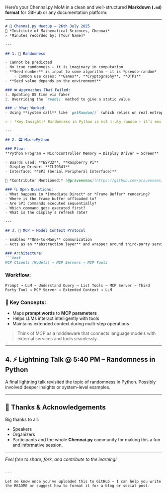 Here’s your Chennai.py MoM in a clean and well-structured **Markdown (`.md`) format** for GitHub or any documentation platform:

---

````markdown
# 🐍 Chennai.py Meetup – 26th July 2025  
📍 *Institute of Mathematical Sciences, Chennai*  
✍️ *Minutes recorded by: [Your Name]*  

---

## 1. 🎲 Randomness

- Cannot be predicted
- No true randomness — it is imaginary in computation
- **Seed number** is input to some algorithm — it is *pseudo-random*
    - Common use cases: **Games**, **Cryptography**, **OTPs**
- **Seed value depends on the environment**

### ❌ Approaches That Failed:
1. Updating OS time via faker
2. Overriding the `read()` method to give a static value

### ✅ What Worked:
- Using **system call** like `getRandom()` (which relies on real entropy from OS)

> 💡 *Key Insight:* Randomness in Python is not truly random — it’s environment-driven and often based on system entropy.

---

## 2. 📟 MicroPython

### Flow:
**Python Program → Microcontroller Memory → Display Driver → Screen**

- Boards used: **ESP32**, **Raspberry Pi**
- Display Driver: **ILI9341**
- Interface: **SPI (Serial Peripheral Interface)**

👤 *Contributor Mentioned:* [@praveenmax](https://github.com/praveenmax)

### 🔍 Open Questions:
- What happens in *Immediate Direct* or *Frame Buffer* rendering?
- Where is the frame buffer offloaded to?
- Are SPI commands executed sequentially?
- Which command gets executed first?
- What is the display’s refresh rate?

---

## 3. 🧠 MCP – Model Context Protocol

- Enables **One-to-Many** communication
- Acts as an **abstraction layer** and wrapper around third-party services

### Architecture:
```text
MCP Clients (Models) → MCP Servers → MCP Tools
````

### Workflow:

```
Prompt → LLM → Understand Query → List Tools → MCP Server → Third Party Tool → MCP Server → Extended Context → LLM
```

### 🔎 Key Concepts:

* Maps **prompt words** to **MCP parameters**
* Helps LLMs interact intelligently with tools
* Maintains extended context during multi-step operations

> Think of MCP as a middleware that connects language models with external services and tools seamlessly.

---

## 4. ⚡ Lightning Talk @ 5:40 PM – Randomness in Python

A final lightning talk revisited the topic of randomness in Python. Possibly involved deeper insights or system-level examples.

---

## 🙌 Thanks & Acknowledgements

Big thanks to all:

* Speakers
* Organizers
* Participants
  and the whole **Chennai.py** community for making this a fun and informative session.

---

*Feel free to share, fork, and contribute to the learning!*

```

---

Let me know once you've uploaded this to GitHub — I can help you write the README or suggest how to format it for a blog or social post.
```
